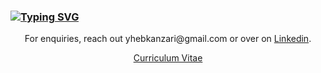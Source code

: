 ### [![Typing SVG](https://readme-typing-svg.herokuapp.com/?color=4B70E7&lines=Hey+there+👋,+I'm+Yheb+aka+ykanza)](https://git.io/typing-svg)

<p align='center'>For enquiries, reach out yhebkanzari@gmail.com or over on <a href="https://www.linkedin.com/in/yheb-kanzari-18b30b198">Linkedin</a>.</p>
<p align='center'><a href="https://github.com/ykanza/babel/files/7786914/CV.Yheb.Kanzari.pdf">Curriculum Vitae</a></p>
